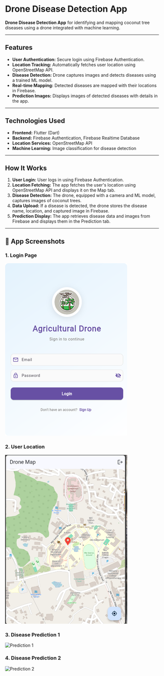 # Drone Disease Detection App

**Drone Disease Detection App** for identifying and mapping coconut tree diseases using a drone integrated with machine learning.

---

## Features

- **User Authentication:** Secure login using Firebase Authentication.
- **Location Tracking:** Automatically fetches user location using OpenStreetMap API.
- **Disease Detection:** Drone captures images and detects diseases using a trained ML model.
- **Real-time Mapping:** Detected diseases are mapped with their locations in Firebase.
- **Prediction Images:** Displays images of detected diseases with details in the app.

---

## Technologies Used

- **Frontend:** Flutter (Dart)
- **Backend:** Firebase Authentication, Firebase Realtime Database
- **Location Services:** OpenStreetMap API
- **Machine Learning:** Image classification for disease detection

---

## How It Works

1. **User Login:** User logs in using Firebase Authentication.
2. **Location Fetching:** The app fetches the user's location using OpenStreetMap API and displays it on the Map tab.
3. **Disease Detection:** The drone, equipped with a camera and ML model, captures images of coconut trees.
4. **Data Upload:** If a disease is detected, the drone stores the disease name, location, and captured image in Firebase.
5. **Prediction Display:** The app retrieves disease data and images from Firebase and displays them in the Prediction tab.

---

## 📸 App Screenshots

### 1. Login Page
<img src="https://github.com/amritheshsiva/final_yr_project/blob/main/login_page.png" alt="Login Page" width="400">

### 2. User Location
<img src="https://github.com/amritheshsiva/final_yr_project/blob/main/user_location.png" alt="User Location" width="400">

### 3. Disease Prediction 1
<img src="https://github.com/amritheshsiva/final_yr_project/blob/main/prediction1.png" alt="Prediction 1" width="400">

### 4. Disease Prediction 2
<img src="https://github.com/amritheshsiva/final_yr_project/blob/main/prediction2.png" alt="Prediction 2" width="400">
